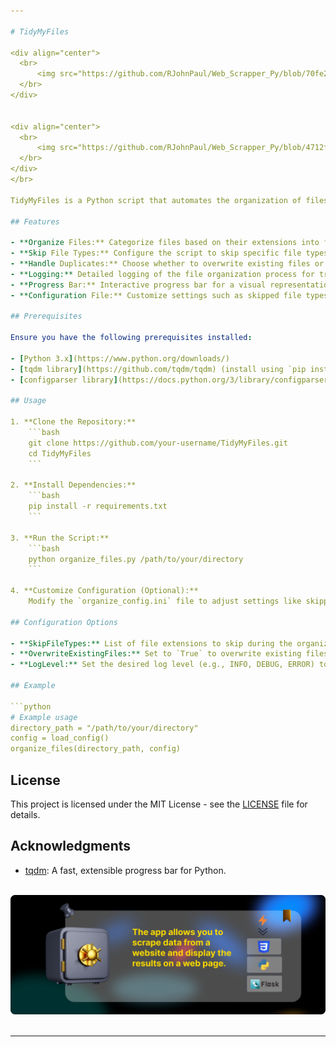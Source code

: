 ```yaml
---

# TidyMyFiles

<div align="center">
  <br>
      <img src="https://github.com/RJohnPaul/Web_Scrapper_Py/blob/70fe2d16a1d05ba439e18c64c7e1ed8470ed2593/Frame%2020.png" alt="Project Banner">
  </br>
</div>


<div align="center">
  <br>
      <img src="https://github.com/RJohnPaul/Web_Scrapper_Py/blob/4712f33c2d8e06508577dc150a4749bc01362de2/Frame-5.png" alt="Project Banner">
  </br>
</div>
</br>

TidyMyFiles is a Python script that automates the organization of files in a directory and its subdirectories. It categorizes files into folders based on their extensions, providing flexibility through configuration settings. Users can skip specific file types, handle duplicate file names, and customize the logging process.

## Features

- **Organize Files:** Categorize files based on their extensions into folders within an 'Organized' directory.
- **Skip File Types:** Configure the script to skip specific file types during the organization process.
- **Handle Duplicates:** Choose whether to overwrite existing files or rename them uniquely to avoid conflicts.
- **Logging:** Detailed logging of the file organization process for tracking and troubleshooting.
- **Progress Bar:** Interactive progress bar for a visual representation of the organization progress.
- **Configuration File:** Customize settings such as skipped file types, log level, and more using a configuration file.

## Prerequisites

Ensure you have the following prerequisites installed:

- [Python 3.x](https://www.python.org/downloads/)
- [tqdm library](https://github.com/tqdm/tqdm) (install using `pip install tqdm`)
- [configparser library](https://docs.python.org/3/library/configparser.html) (install using `pip install configparser`)

## Usage

1. **Clone the Repository:**
    ```bash
    git clone https://github.com/your-username/TidyMyFiles.git
    cd TidyMyFiles
    ```

2. **Install Dependencies:**
    ```bash
    pip install -r requirements.txt
    ```

3. **Run the Script:**
    ```bash
    python organize_files.py /path/to/your/directory
    ```

4. **Customize Configuration (Optional):**
    Modify the `organize_config.ini` file to adjust settings like skipped file types, log level, and more.

## Configuration Options

- **SkipFileTypes:** List of file extensions to skip during the organization process.
- **OverwriteExistingFiles:** Set to `True` to overwrite existing files; set to `False` to rename files uniquely.
- **LogLevel:** Set the desired log level (e.g., INFO, DEBUG, ERROR) to control the verbosity of logs.

## Example

```python
# Example usage
directory_path = "/path/to/your/directory"
config = load_config()
organize_files(directory_path, config)
```

## License

This project is licensed under the MIT License - see the [LICENSE](LICENSE) file for details.

## Acknowledgments

- [tqdm](https://github.com/tqdm/tqdm): A fast, extensible progress bar for Python.

<div align="center">
  <br>
      <img src="https://github.com/RJohnPaul/Web_Scrapper_Py/blob/4712f33c2d8e06508577dc150a4749bc01362de2/Frame-5.png" alt="Project Banner">
  </br>
</div>
</br>

---
```

